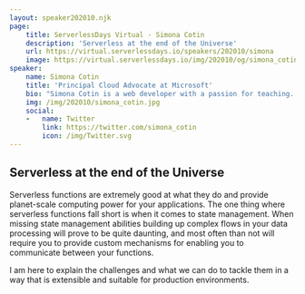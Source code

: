 ```yaml
---
layout: speaker202010.njk
page:
    title: ServerlessDays Virtual - Simona Cotin
    description: 'Serverless at the end of the Universe'
    url: https://virtual.serverlessdays.io/speakers/202010/simona
    image: https://virtual.serverlessdays.io/img/202010/og/simona_cotin_card.png
speaker:
    name: Simona Cotin
    title: 'Principal Cloud Advocate at Microsoft'
    bio: "Simona Cotin is a web developer with a passion for teaching. She spends most of her time tinkering with JavaScript in the cloud and sharing her experience with other developers at community events like meetups and conferences or online. As a Cloud Developer Advocate, Simona engages with the web community to help create a great developer experience with Azure. She loves shipping code to production and has built network data analytics platforms using Angular, Typescript, React, and Node."
    img: /img/202010/simona_cotin.jpg
    social:
    -   name: Twitter
        link: https://twitter.com/simona_cotin
        icon: /img/Twitter.svg
---
```


## Serverless at the end of the Universe

Serverless functions are extremely good at what they do and provide planet-scale computing power for your applications. The one thing where serverless functions fall short is when it comes to state management. When missing state management abilities building up complex flows in your data processing will prove to be quite daunting, and most often than not will require you to provide custom mechanisms for enabling you to communicate between your functions. 

I am here to explain the challenges and what we can do to tackle them in a way that is extensible and suitable for production environments.
